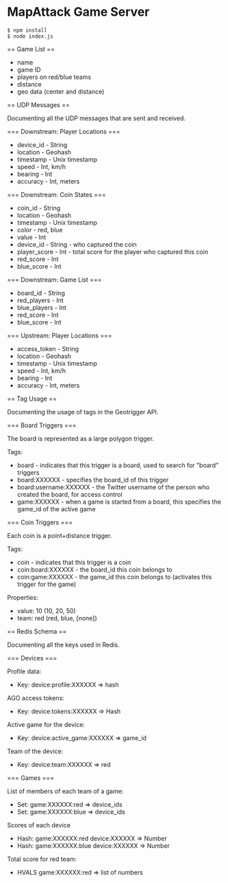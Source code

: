 # MapAttack Game Server

```
$ npm install
$ node index.js
```

== Game List ==
* name
* game ID
* players on red/blue teams
* distance
* geo data (center and distance)


== UDP Messages ==

Documenting all the UDP messages that are sent and received.

=== Downstream: Player Locations ===

* device_id - String
* location - Geohash
* timestamp - Unix timestamp
* speed - Int, km/h
* bearing - Int
* accuracy - Int, meters

=== Downstream: Coin States ===

* coin_id - String
* location - Geohash
* timestamp - Unix timestamp
* color - red, blue
* value - Int
* device_id - String - who captured the coin
* player_score - Int - total score for the player who captured this coin
* red_score - Int
* blue_score - Int

=== Downstream: Game List ===

* board_id - String
* red_players - Int
* blue_players - Int
* red_score - Int
* blue_score - Int

=== Upstream: Player Locations ===

* access_token - String
* location - Geohash
* timestamp - Unix timestamp
* speed - Int, km/h
* bearing - Int
* accuracy - Int, meters

== Tag Usage ==

Documenting the usage of tags in the Geotrigger API.

=== Board Triggers ===

The board is represented as a large polygon trigger.

Tags:

* board - indicates that this trigger is a board, used to search for "board" triggers
* board:XXXXXX - specifies the board_id of this trigger
* board:username:XXXXXX - the Twitter username of the person who created the board, for access control
* game:XXXXXX - when a game is started from a board, this specifies the game_id of the active game

=== Coin Triggers ===

Each coin is a point+distance trigger.

Tags:

* coin - indicates that this trigger is a coin 
* coin:board:XXXXXX - the board_id this coin belongs to
* coin:game:XXXXXX - the game_id this coin belongs to (activates this trigger for the game)

Properties:

* value: 10 (10, 20, 50)
* team: red (red, blue, [none])


== Redis Schema ==

Documenting all the keys used in Redis.

=== Devices ===

Profile data:
* Key: device:profile:XXXXXX => hash

AGO access tokens:
* Key: device:tokens:XXXXXX => Hash

Active game for the device:
* Key: device:active_game:XXXXXX => game_id

Team of the device:
* Key: device:team:XXXXXX => red


=== Games ===

List of members of each team of a game:
* Set: game:XXXXXX:red => device_ids
* Set: game:XXXXXX:blue => device_ids

Scores of each device
* Hash: game:XXXXXX:red device:XXXXXX => Number
* Hash: game:XXXXXX:blue device:XXXXXX => Number

Total score for red team:
* HVALS game:XXXXXX:red => list of numbers



